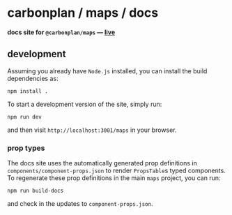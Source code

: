 # carbonplan / maps / docs

**docs site for `@carbonplan/maps` — [live](https://maps.docs.carbonplan.org/maps)**

## development

Assuming you already have `Node.js` installed, you can install the build dependencies as:

```shell
npm install .
```

To start a development version of the site, simply run:

```shell
npm run dev
```

and then visit `http://localhost:3001/maps` in your browser.

### prop types

The docs site uses the automatically generated prop definitions in `components/component-props.json` to render `PropsTable`s typed components. To regenerate these prop definitions in the main `maps` project, you can run:

```shell
npm run build-docs
```

and check in the updates to `component-props.json`.
